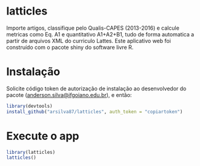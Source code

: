 # latticles

Importe artigos, classifique pelo Qualis-CAPES (2013-2016) e calcule metricas como Eq. A1 e quantitativo A1+A2+B1, tudo de forma automatica a partir de arquivos XML do curriculo Lattes.
Este aplicativo web foi construído com o pacote shiny do software livre R.

# Instalação
Solicite código token de autorização de instalação ao desenvolvedor do pacote (anderson.silva@ifgoiano.edu.br), e então:

```r
library(devtools)
install_github("arsilva87/latticles", auth_token = "copiartoken")
```

# Execute o app
```r
library(latticles)
latticles()
```
